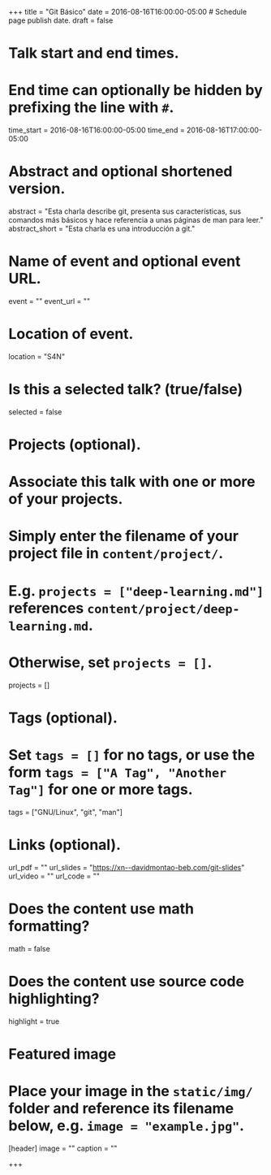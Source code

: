 +++
title = "Git Básico"
date = 2016-08-16T16:00:00-05:00  # Schedule page publish date.
draft = false

# Talk start and end times.
#   End time can optionally be hidden by prefixing the line with `#`.
time_start = 2016-08-16T16:00:00-05:00
time_end = 2016-08-16T17:00:00-05:00

# Abstract and optional shortened version.
abstract = "Esta charla describe git, presenta sus características, sus comandos más básicos y hace referencia a unas páginas de man para leer."
abstract_short = "Esta charla es una introducción a git."

# Name of event and optional event URL.
event = ""
event_url = ""

# Location of event.
location = "S4N"

# Is this a selected talk? (true/false)
selected = false

# Projects (optional).
#   Associate this talk with one or more of your projects.
#   Simply enter the filename of your project file in `content/project/`.
#   E.g. `projects = ["deep-learning.md"]` references `content/project/deep-learning.md`.
#   Otherwise, set `projects = []`.
projects = []

# Tags (optional).
#   Set `tags = []` for no tags, or use the form `tags = ["A Tag", "Another Tag"]` for one or more tags.
tags = ["GNU/Linux", "git", "man"]

# Links (optional).
url_pdf = ""
url_slides = "https://xn--davidmontao-beb.com/git-slides"
url_video = ""
url_code = ""

# Does the content use math formatting?
math = false

# Does the content use source code highlighting?
highlight = true

# Featured image
# Place your image in the `static/img/` folder and reference its filename below, e.g. `image = "example.jpg"`.
[header]
image = ""
caption = ""

+++
